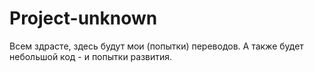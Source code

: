 # Project-unknown

Всем здрасте, здесь будут мои (попытки) переводов.
А также будет небольшой код - и попытки развития.
